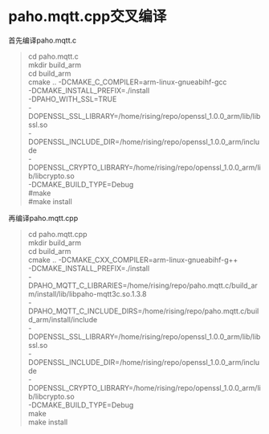 # paho.mqtt.cpp交叉编译

首先编译paho.mqtt.c
>cd paho.mqtt.c \
>mkdir build_arm \
>cd build_arm \
>cmake ..  -DCMAKE_C_COMPILER=arm-linux-gnueabihf-gcc  \
-DCMAKE_INSTALL_PREFIX=./install  \
-DPAHO_WITH_SSL=TRUE  \
-DOPENSSL_SSL_LIBRARY=/home/rising/repo/openssl_1.0.0_arm/lib/libssl.so 	\
-DOPENSSL_INCLUDE_DIR=/home/rising/repo/openssl_1.0.0_arm/include 	\
-DOPENSSL_CRYPTO_LIBRARY=/home/rising/repo/openssl_1.0.0_arm/lib/libcrypto.so \
-DCMAKE_BUILD_TYPE=Debug \
>#make \
>#make install 

再编译paho.mqtt.cpp
>cd paho.mqtt.cpp \
>mkdir build_arm \
>cd build_arm \
>cmake ..  -DCMAKE_CXX_COMPILER=arm-linux-gnueabihf-g++  \
-DCMAKE_INSTALL_PREFIX=./install  \
-DPAHO_MQTT_C_LIBRARIES=/home/rising/repo/paho.mqtt.c/build_arm/install/lib/libpaho-mqtt3c.so.1.3.8  \
-DPAHO_MQTT_C_INCLUDE_DIRS=/home/rising/repo/paho.mqtt.c/build_arm/install/include  \
-DOPENSSL_SSL_LIBRARY=/home/rising/repo/openssl_1.0.0_arm/lib/libssl.so  \
-DOPENSSL_INCLUDE_DIR=/home/rising/repo/openssl_1.0.0_arm/include  \
-DOPENSSL_CRYPTO_LIBRARY=/home/rising/repo/openssl_1.0.0_arm/lib/libcrypto.so \
-DCMAKE_BUILD_TYPE=Debug \
>make \
>make install



